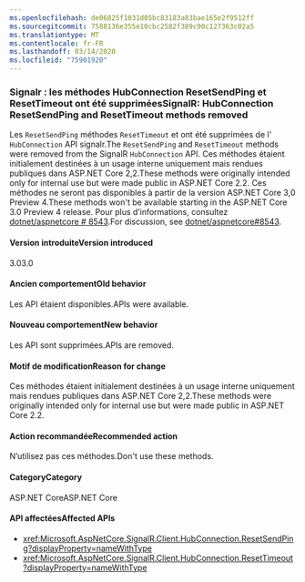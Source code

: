 ```yaml
---
ms.openlocfilehash: de06825f1031d05bc83183a83bae165e2f9512ff
ms.sourcegitcommit: 7588136e355e10cbc2582f389c90c127363c02a5
ms.translationtype: MT
ms.contentlocale: fr-FR
ms.lasthandoff: 03/14/2020
ms.locfileid: "75901920"
---
```

### <a name="signalr-hubconnection-resetsendping-and-resettimeout-methods-removed"></a><span data-ttu-id="168e2-101">Signalr : les méthodes HubConnection ResetSendPing et ResetTimeout ont été supprimées</span><span class="sxs-lookup"><span data-stu-id="168e2-101">SignalR: HubConnection ResetSendPing and ResetTimeout methods removed</span></span>

<span data-ttu-id="168e2-102">Les `ResetSendPing` méthodes `ResetTimeout` et ont été supprimées de l' `HubConnection` API signalr.</span><span class="sxs-lookup"><span data-stu-id="168e2-102">The `ResetSendPing` and `ResetTimeout` methods were removed from the SignalR `HubConnection` API.</span></span> <span data-ttu-id="168e2-103">Ces méthodes étaient initialement destinées à un usage interne uniquement mais rendues publiques dans ASP.NET Core 2,2.</span><span class="sxs-lookup"><span data-stu-id="168e2-103">These methods were originally intended only for internal use but were made public in ASP.NET Core 2.2.</span></span> <span data-ttu-id="168e2-104">Ces méthodes ne seront pas disponibles à partir de la version ASP.NET Core 3,0 Preview 4.</span><span class="sxs-lookup"><span data-stu-id="168e2-104">These methods won't be available starting in the ASP.NET Core 3.0 Preview 4 release.</span></span> <span data-ttu-id="168e2-105">Pour plus d’informations, consultez [dotnet/aspnetcore # 8543](https://github.com/dotnet/aspnetcore/issues/8543).</span><span class="sxs-lookup"><span data-stu-id="168e2-105">For discussion, see [dotnet/aspnetcore#8543](https://github.com/dotnet/aspnetcore/issues/8543).</span></span>

#### <a name="version-introduced"></a><span data-ttu-id="168e2-106">Version introduite</span><span class="sxs-lookup"><span data-stu-id="168e2-106">Version introduced</span></span>

<span data-ttu-id="168e2-107">3.0</span><span class="sxs-lookup"><span data-stu-id="168e2-107">3.0</span></span>

#### <a name="old-behavior"></a><span data-ttu-id="168e2-108">Ancien comportement</span><span class="sxs-lookup"><span data-stu-id="168e2-108">Old behavior</span></span>

<span data-ttu-id="168e2-109">Les API étaient disponibles.</span><span class="sxs-lookup"><span data-stu-id="168e2-109">APIs were available.</span></span>

#### <a name="new-behavior"></a><span data-ttu-id="168e2-110">Nouveau comportement</span><span class="sxs-lookup"><span data-stu-id="168e2-110">New behavior</span></span>

<span data-ttu-id="168e2-111">Les API sont supprimées.</span><span class="sxs-lookup"><span data-stu-id="168e2-111">APIs are removed.</span></span>

#### <a name="reason-for-change"></a><span data-ttu-id="168e2-112">Motif de modification</span><span class="sxs-lookup"><span data-stu-id="168e2-112">Reason for change</span></span>

<span data-ttu-id="168e2-113">Ces méthodes étaient initialement destinées à un usage interne uniquement mais rendues publiques dans ASP.NET Core 2,2.</span><span class="sxs-lookup"><span data-stu-id="168e2-113">These methods were originally intended only for internal use but were made public in ASP.NET Core 2.2.</span></span>

#### <a name="recommended-action"></a><span data-ttu-id="168e2-114">Action recommandée</span><span class="sxs-lookup"><span data-stu-id="168e2-114">Recommended action</span></span>

<span data-ttu-id="168e2-115">N’utilisez pas ces méthodes.</span><span class="sxs-lookup"><span data-stu-id="168e2-115">Don't use these methods.</span></span>

#### <a name="category"></a><span data-ttu-id="168e2-116">Category</span><span class="sxs-lookup"><span data-stu-id="168e2-116">Category</span></span>

<span data-ttu-id="168e2-117">ASP.NET Core</span><span class="sxs-lookup"><span data-stu-id="168e2-117">ASP.NET Core</span></span>

#### <a name="affected-apis"></a><span data-ttu-id="168e2-118">API affectées</span><span class="sxs-lookup"><span data-stu-id="168e2-118">Affected APIs</span></span>

- <xref:Microsoft.AspNetCore.SignalR.Client.HubConnection.ResetSendPing?displayProperty=nameWithType>
- <xref:Microsoft.AspNetCore.SignalR.Client.HubConnection.ResetTimeout?displayProperty=nameWithType>

<!--

#### Affected APIs

- `M:Microsoft.AspNetCore.SignalR.Client.HubConnection.ResetSendPing`
- `M:Microsoft.AspNetCore.SignalR.Client.HubConnection.ResetTimeout`

-->
